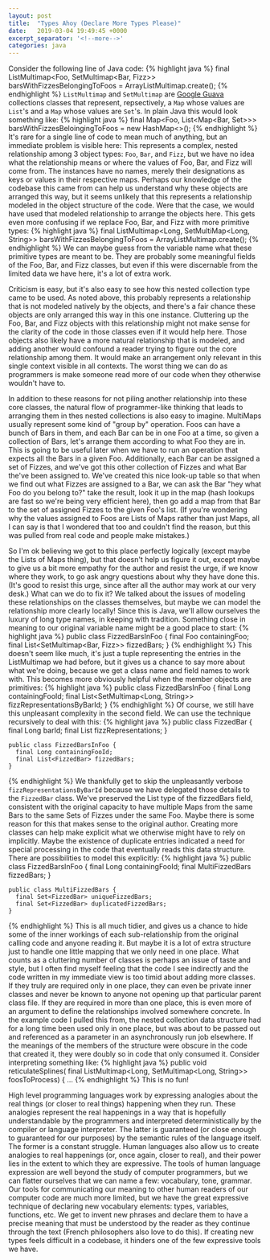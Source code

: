 ```yaml
---
layout: post
title:  "Types Ahoy (Declare More Types Please)"
date:   2019-03-04 19:49:45 +0000
excerpt_separator: '<!--more-->'
categories: java
---
```

Consider the following line of Java code:
{% highlight java %}
final ListMultimap<Foo, SetMultimap<Bar, Fizz>> barsWithFizzesBelongingToFoos =
    ArrayListMultimap.create();
{% endhighlight %}
`ListMultimap` and `SetMultimap` are [Google Guava][guava-link] collections classes that
represent, repsectively, a ```Map``` whose values are ```List```'s and a ```Map``` whose values are ```Set```'s. In plain Java this would look something like:
{% highlight java %}
final Map<Foo, List<Map<Bar, Set<Fizz>>>> barsWithFizzesBeloingingToFoos =
    new HashMap<>();
{% endhighlight %}
It\'s rare for a single line of code to mean much of anything, but an immediate problem is visible here: This represents a complex, nested relationship among 3 object types: ```Foo```, ```Bar```, and ```Fizz```, but we have no idea what the relationship means or where the values of Foo, Bar, and Fizz will come from. The instances have no names, merely their designations as keys or values in their respective maps. Perhaps our knowledge of the codebase this came from can help us understand why these objects are arranged this way, but it seems unlikely that this represents a relationship modeled in the object structure of the code. Were that the case, we would have used that modeled relationship to arrange the objects here. This gets even more confusing if we replace Foo, Bar, and Fizz with more primitive types:
{% highlight java %}
final ListMultimap<Long, SetMultiMap<Long, String>> barsWithFizzesBelongingToFoos =
    ArrayListMultimap.create();
{% endhighlight %}
We can maybe guess from the variable name what these primitive types are meant to be. They are probably some meaningful fields of the Foo, Bar, and Fizz classes, but even if this were discernable from the limited data we have here, it\'s a lot of extra work.
<!--more-->

Criticism is easy, but it\'s also easy to see how this nested collection type came to be used. As noted above, this probably represents a relationship that is not modeled natively by the objects, and there\'s a fair chance these objects are only arranged this way in this one instance. Cluttering up the Foo, Bar, and Fizz objects with this relationship might not make sense for the clarity of the code in those classes even if it would help here. Those objects also likely have a more natural relationship that is modeled, and adding another would confound a reader trying to figure out the core relationship among them. It would make an arrangement only relevant in this single context visible in all contexts. The worst thing we can do as programmers is make someone read more of our code when they otherwise wouldn\'t have to.

In addition to these reasons for not piling another relationship into these core classes, the natural flow of programmer-like thinking that leads to arranging them in thes nested collections is also easy to imagine. MultiMaps usually represent some kind of \"group by\" operation. Foos can have a bunch of Bars in them, and each Bar can be in one Foo at a time, so given a collection of Bars, let\'s arrange them according to what Foo they are in. This is going to be useful later when we have to run an operation that expects all the Bars in a given Foo. Additionally, each Bar can be assigned a set of Fizzes, and we\'ve got this other collection of Fizzes and what Bar the\'ve been assigned to. We\'ve created this nice look-up table so that when we find out what Fizzes are assigned to a Bar, we can ask the Bar \"hey what Foo do you belong to?\" take the result, look it up in the map (hash lookups are fast so we\'re being very efficient here), then go add a map from that Bar to the set of assigned Fizzes to the given Foo\'s list. (If you\'re wondering why the values assigned to Foos are Lists of Maps rather than just Maps, all I can say is that I wondered that too and couldn\'t find the reason, but this was pulled from real code and people make mistakes.)

So I\'m ok believing we got to this place perfectly logically (except maybe the Lists of Maps thing), but that doesn\'t help us figure it out, except maybe to give us a bit more empathy for the author and resist the urge, if we know where they work, to go ask angry questions about why they have done this. (It\'s good to resist this urge, since after all the author may work at our very desk.) What can we do to fix it? We talked about the issues of modeling these relationships on the classes themselves, but maybe we can model the relationship more clearly locally! Since this is Java, we\'ll allow ourselves the luxury of long type names, in keeping with tradition. Something close in meaning to our original variable name might be a good place to start:
{% highlight java %}
    public class FizzedBarsInFoo {
      final Foo containingFoo;
      final List<SetMultimap<Bar, Fizz>> fizzedBars;
    }
{% endhighlight %}
This doesn\'t seem like much, it\'s just a tuple representing the entries in the ListMultimap we had before, but it gives us a chance to say more about what we\'re doing, because we get a class name and field names to work with. This becomes more obviously helpful when the member objects are primitives:
{% highlight java %}
    public class FizzedBarsInFoo {
      final Long containingFooId;
      final List<SetMultimap<Long, String>> fizzRepresentationsByBarId;
    }
{% endhighlight %}
Of course, we still have this unpleasant complexity in the second field. We can use the technique recursively to deal with this:
{% highlight java %}
    public class FizzedBar {
      final Long barId;
      final List<String> fizzRepresentations;
    }

    public class FizzedBarsInFoo {
      final Long containingFooId;
      final List<FizzedBar> fizzedBars;
    }
{% endhighlight %}
We thankfully get to skip the unpleasantly verbose ```fizzRepresentationsByBarId``` because we have delegated those details to the ```FizzedBar``` class. We\'ve preserved the List type of the fizzedBars field, consistent with the original capacity to have multiple Maps from the same Bars to the same Sets of Fizzes under the same Foo. Maybe there is some reason for this that makes sense to the original author. Creating more classes can help make explicit what we otherwise might have to rely on implicitly. Maybe the existence of duplicate entries indicated a need for special processing in the code that eventually reads this data structure. There are possibilities to model this explicitly:
{% highlight java %}
    public class FizzedBarsInFoo {
      final Long containingFooId;
      final MultiFizzedBars fizzedBars;
    }

    public class MultiFizzedBars {
      final Set<FizzedBar> uniqueFizzedBars;
      final Set<FizzedBar> duplicatedFizzedBars;
    }
{% endhighlight %}
This is all much tidier, and gives us a chance to hide some of the inner workings of each sub-relationship from the original calling code and anyone reading it. But maybe it is a lot of extra structure just to handle one little mapping that we only need in one place. What counts as a cluttering number of classes is perhaps an issue of taste and style, but I often find myself feeling that the code I see indirectly and the code written in my immediate view is too timid about adding more classes. If they truly are required only in one place, they can even be private inner classes and never be known to anyone not opening up that particular parent class file. If they are required in more than one place, this is even more of an argument to define the relationships involved somewhere concrete. In the example code I pulled this from, the nested collection data structure had for a long time been used only in one place, but was about to be passed out and referenced as a parameter in an asynchronously run job elsewhere. If the meanings of the members of the structure were obscure in the code that created it, they were doubly so in code that only consumed it. Consider interpreting something like:
{% highlight java %}
    public void reticulateSplines(
            final ListMultimap<Long, SetMultimap<Long, String>> foosToProcess) {
        ...
{% endhighlight %}
This is no fun!

High level programming languages work by expressing analogies about the real things (or closer to real things) happening when they run. These analogies represent the real happenings in a way that is hopefully understandable by the programmers and interpreted deterministically by the compiler or language interpreter. The latter is guaranteed (or close enough to guaranteed for our purposes) by the semantic rules of the language itself. The former is a constant struggle. Human languages also allow us to create analogies to real happenings (or, once again, closer to real), and their power lies in the extent to which they are expressive. The tools of human language expression are well beyond the study of computer programmers, but we can flatter ourselves that we can name a few: vocabulary, tone, grammar. Our tools for communicating our meaning to other human readers of our computer code are much more limited, but we have the great expressive technique of declaring new vocabulary elements: types, variables, functions, etc. We get to invent new phrases and declare them to have a precise meaning that must be understood by the reader as they continue through the text (French philosophers also love to do this). If creating new types feels difficult in a codebase, it hinders one of the few expressive tools we have.

[guava-link]: https://github.com/google/guava
